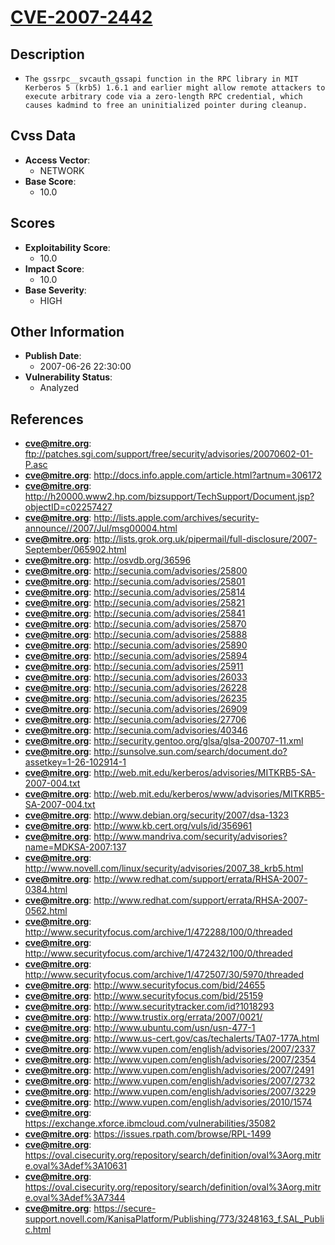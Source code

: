 
# [CVE-2007-2442](ftp://patches.sgi.com/support/free/security/advisories/20070602-01-P.asc)

## Description

- `The gssrpc__svcauth_gssapi function in the RPC library in MIT Kerberos 5 (krb5) 1.6.1 and earlier might allow remote attackers to execute arbitrary code via a zero-length RPC credential, which causes kadmind to free an uninitialized pointer during cleanup.`

## Cvss Data

- **Access Vector**:
  - NETWORK
- **Base Score**:
  - 10.0

## Scores

- **Exploitability Score**:
  - 10.0
- **Impact Score**:
  - 10.0
- **Base Severity**:
  - HIGH

## Other Information

- **Publish Date**:
  - 2007-06-26 22:30:00
- **Vulnerability Status**:
  - Analyzed

## References

- **cve@mitre.org**: ftp://patches.sgi.com/support/free/security/advisories/20070602-01-P.asc
- **cve@mitre.org**: http://docs.info.apple.com/article.html?artnum=306172
- **cve@mitre.org**: http://h20000.www2.hp.com/bizsupport/TechSupport/Document.jsp?objectID=c02257427
- **cve@mitre.org**: http://lists.apple.com/archives/security-announce//2007/Jul/msg00004.html
- **cve@mitre.org**: http://lists.grok.org.uk/pipermail/full-disclosure/2007-September/065902.html
- **cve@mitre.org**: http://osvdb.org/36596
- **cve@mitre.org**: http://secunia.com/advisories/25800
- **cve@mitre.org**: http://secunia.com/advisories/25801
- **cve@mitre.org**: http://secunia.com/advisories/25814
- **cve@mitre.org**: http://secunia.com/advisories/25821
- **cve@mitre.org**: http://secunia.com/advisories/25841
- **cve@mitre.org**: http://secunia.com/advisories/25870
- **cve@mitre.org**: http://secunia.com/advisories/25888
- **cve@mitre.org**: http://secunia.com/advisories/25890
- **cve@mitre.org**: http://secunia.com/advisories/25894
- **cve@mitre.org**: http://secunia.com/advisories/25911
- **cve@mitre.org**: http://secunia.com/advisories/26033
- **cve@mitre.org**: http://secunia.com/advisories/26228
- **cve@mitre.org**: http://secunia.com/advisories/26235
- **cve@mitre.org**: http://secunia.com/advisories/26909
- **cve@mitre.org**: http://secunia.com/advisories/27706
- **cve@mitre.org**: http://secunia.com/advisories/40346
- **cve@mitre.org**: http://security.gentoo.org/glsa/glsa-200707-11.xml
- **cve@mitre.org**: http://sunsolve.sun.com/search/document.do?assetkey=1-26-102914-1
- **cve@mitre.org**: http://web.mit.edu/kerberos/advisories/MITKRB5-SA-2007-004.txt
- **cve@mitre.org**: http://web.mit.edu/kerberos/www/advisories/MITKRB5-SA-2007-004.txt
- **cve@mitre.org**: http://www.debian.org/security/2007/dsa-1323
- **cve@mitre.org**: http://www.kb.cert.org/vuls/id/356961
- **cve@mitre.org**: http://www.mandriva.com/security/advisories?name=MDKSA-2007:137
- **cve@mitre.org**: http://www.novell.com/linux/security/advisories/2007_38_krb5.html
- **cve@mitre.org**: http://www.redhat.com/support/errata/RHSA-2007-0384.html
- **cve@mitre.org**: http://www.redhat.com/support/errata/RHSA-2007-0562.html
- **cve@mitre.org**: http://www.securityfocus.com/archive/1/472288/100/0/threaded
- **cve@mitre.org**: http://www.securityfocus.com/archive/1/472432/100/0/threaded
- **cve@mitre.org**: http://www.securityfocus.com/archive/1/472507/30/5970/threaded
- **cve@mitre.org**: http://www.securityfocus.com/bid/24655
- **cve@mitre.org**: http://www.securityfocus.com/bid/25159
- **cve@mitre.org**: http://www.securitytracker.com/id?1018293
- **cve@mitre.org**: http://www.trustix.org/errata/2007/0021/
- **cve@mitre.org**: http://www.ubuntu.com/usn/usn-477-1
- **cve@mitre.org**: http://www.us-cert.gov/cas/techalerts/TA07-177A.html
- **cve@mitre.org**: http://www.vupen.com/english/advisories/2007/2337
- **cve@mitre.org**: http://www.vupen.com/english/advisories/2007/2354
- **cve@mitre.org**: http://www.vupen.com/english/advisories/2007/2491
- **cve@mitre.org**: http://www.vupen.com/english/advisories/2007/2732
- **cve@mitre.org**: http://www.vupen.com/english/advisories/2007/3229
- **cve@mitre.org**: http://www.vupen.com/english/advisories/2010/1574
- **cve@mitre.org**: https://exchange.xforce.ibmcloud.com/vulnerabilities/35082
- **cve@mitre.org**: https://issues.rpath.com/browse/RPL-1499
- **cve@mitre.org**: https://oval.cisecurity.org/repository/search/definition/oval%3Aorg.mitre.oval%3Adef%3A10631
- **cve@mitre.org**: https://oval.cisecurity.org/repository/search/definition/oval%3Aorg.mitre.oval%3Adef%3A7344
- **cve@mitre.org**: https://secure-support.novell.com/KanisaPlatform/Publishing/773/3248163_f.SAL_Public.html
